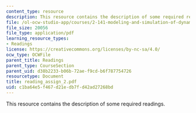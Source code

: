 ```yaml
---
content_type: resource
description: This resource contains the description of some required readings.
file: /ol-ocw-studio-app/courses/2-141-modeling-and-simulation-of-dynamic-systems-fall-2006/c1ba64e5f467d21edb7fd42ad27268bd_reading_assign_2.pdf
file_size: 20056
file_type: application/pdf
learning_resource_types:
- Readings
license: https://creativecommons.org/licenses/by-nc-sa/4.0/
ocw_type: OCWFile
parent_title: Readings
parent_type: CourseSection
parent_uid: d38b2233-b06b-72ae-f9cd-b6f787754726
resourcetype: Document
title: reading_assign_2.pdf
uid: c1ba64e5-f467-d21e-db7f-d42ad27268bd
---
```

This resource contains the description of some required readings.